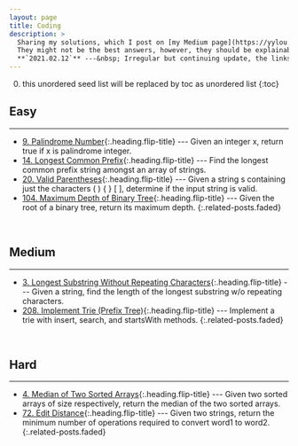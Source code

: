 ```yaml
---
layout: page
title: Coding
description: >
  Sharing my solutions, which I post on [my Medium page](https://yylou.medium.com/), to the [LeetCode](https://leetcode.com/problemset/all/){:target="_blank"} problems. <br>
  They might not be the best answers, however, they should be explainable for your interview. Please feel free to contact me to correct or enhance the answers. <br><br>
  **`2021.02.12`** ---&nbsp; Irregular but continuing update, the links are empty only for now, please keep following.
---
```


0. this unordered seed list will be replaced by toc as unordered list
{:toc}


## Easy
---
* [9. Palindrome Number](#){:.heading.flip-title} --- Given an integer x, return true if x is palindrome integer.
* [14. Longest Common Prefix](#){:.heading.flip-title} --- Find the longest common prefix string amongst an array of strings.
* [20. Valid Parentheses](#){:.heading.flip-title} --- Given a string s containing just the characters ( ) { } [ ], determine if the input string is valid.
* [104. Maximum Depth of Binary Tree](#){:.heading.flip-title} --- Given the root of a binary tree, return its maximum depth.
{:.related-posts.faded}

<br>

## Medium
---
* [3. Longest Substring Without Repeating Characters](#){:.heading.flip-title} --- Given a string, find the length of the longest substring w/o repeating characters.
* [208. Implement Trie (Prefix Tree)](#){:.heading.flip-title} --- Implement a trie with insert, search, and startsWith methods.
{:.related-posts.faded}

<br>

## Hard
---
* [4. Median of Two Sorted Arrays](#){:.heading.flip-title} --- Given two sorted arrays of size respectively, return the median of the two sorted arrays.
* [72. Edit Distance](#){:.heading.flip-title} --- Given two strings, return the minimum number of operations required to convert word1 to word2.
{:.related-posts.faded}
